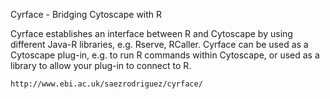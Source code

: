 Cyrface - Bridging Cytoscape with R

Cyrface establishes an interface between R and Cytoscape by using different Java-R libraries, e.g. Rserve, RCaller. Cyrface can be used as a Cytoscape plug-in, e.g. to run R commands within Cytoscape, or used as a library to allow your plug-in to connect to R.

	http://www.ebi.ac.uk/saezrodriguez/cyrface/
